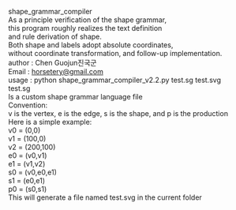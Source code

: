 shape_grammar_compiler  
As a principle verification of the shape grammar,    
this program roughly realizes the text definition   
and rule derivation of shape.   
Both shape and labels adopt absolute coordinates,   
without coordinate transformation, and follow-up implementation.  
author  :   Chen Guojun진국군  
Email   :   horsetery@gmail.com  
usage   :   python shape_grammar_compiler_v2.2.py test.sg test.svg  
test.sg  
Is a custom shape grammar language file  
Convention:  
v is the vertex, e is the edge, s is the shape, and p is the production  
Here is a simple example:  
v0 = (0,0)  
v1 = (100,0)  
v2 = (200,100)  
e0 = (v0,v1)  
e1 = (v1,v2)  
s0 = (v0,e0,e1)  
s1 = (e0,e1)  
p0 = (s0,s1)  
This will generate a file named test.svg in the current folder  
